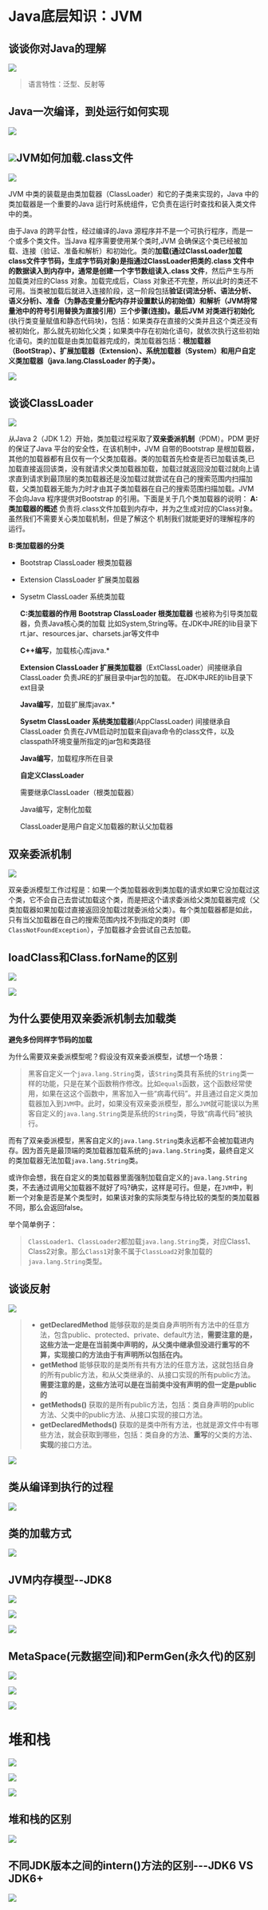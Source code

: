 

# Java底层知识：JVM

## 谈谈你对Java的理解

![](assert\2019-08-26_10-26-27.png)

> 语言特性：泛型、反射等

## Java一次编译，到处运行如何实现

![](assert\2019-08-26_10-26-27.png)

## ![](assert\2019-08-26_10-58-20.png)JVM如何加载.class文件

![](assert\2019-08-26_11-03-57.png)

JVM 中类的装载是由类加载器（ClassLoader）和它的子类来实现的，Java 中的类加载器是一个重要的Java 运行时系统组件，它负责在运行时查找和装入类文件中的类。

由于Java 的跨平台性，经过编译的Java 源程序并不是一个可执行程序，而是一个或多个类文件。当Java 程序需要使用某个类时,JVM 会确保这个类已经被加载、连接（验证、准备和解析）和初始化。类的**加载(通过ClassLoader加载class文件字节码，生成字节码对象)**是指通过ClassLoader把类的.class 文件中的数据读入到内存中，通常是**创建一个字节数组读入.class 文件**，然后产生与所加载类对应的Class 对象。加载完成后，Class 对象还不完整，所以此时的类还不可用。当类被加载后就进入连接阶段，这一阶段包括**验证(词法分析、语法分析、语义分析)、准备（为静态变量分配内存并设置默认的初始值）和解析（JVM将常量池中的符号引用替换为直接引用）**三个步骤(连接)。最后JVM 对类进行**初始化**(执行类变量赋值和静态代码块)，包括：如果类存在直接的父类并且这个类还没有被初始化，那么就先初始化父类；如果类中存在初始化语句，就依次执行这些初始化语句。类的加载是由类加载器完成的，类加载器包括：**根加载器（BootStrap）、扩展加载器（Extension）、系统加载器（System）和用户自定义类加载器（java.lang.ClassLoader 的子类）。**

![](assert\2019-08-26_11-08-53.png)

## 谈谈ClassLoader 

![](assert\2019-08-26_11-45-36.png)

从Java 2（JDK 1.2）开始，类加载过程采取了**双亲委派机制**（PDM）。PDM 更好的保证了Java 平台的安全性，在该机制中，JVM 自带的Bootstrap 是根加载器，其他的加载器都有且仅有一个父类加载器。类的加载首先检查是否已加载该类,已加载直接返回该类，没有就请求父类加载器加载，加载过就返回没加载过就向上请求直到请求到最顶层的类加载器还是没加载过就尝试在自己的搜索范围内扫描加载，父类加载器无能为力时才由其子类加载器在自己的搜索范围扫描加载。JVM 不会向Java 程序提供对Bootstrap 的引用。下面是关于几个类加载器的说明：
  **A:类加载器的概述**
  	负责将.class文件加载到内存中，并为之生成对应的Class对象。虽然我们不需要关心类加载机制，但是了解这个	机制我们就能更好的理解程序的运行。

  **B:类加载器的分类**

- Bootstrap ClassLoader 根类加载器

- Extension ClassLoader 扩展类加载器

- Sysetm ClassLoader 系统类加载

  **C:类加载器的作用**
   **Bootstrap ClassLoader 根类加载器**
    也被称为引导类加载器，负责Java核心类的加载
    比如System,String等。在JDK中JRE的lib目录下rt.jar、resources.jar、charsets.jar等文件中
  
    **C++编写**，加载核心库java.*
  
    **Extension ClassLoader 扩展类加载器**（ExtClassLoader）间接继承自ClassLoader
    负责JRE的扩展目录中jar包的加载。
    在JDK中JRE的lib目录下ext目录
  
    **Java编写**，加载扩展库javax.*
  
    **Sysetm ClassLoader 系统类加载器**(AppClassLoader) 间接继承自ClassLoader
    负责在JVM启动时加载来自java命令的class文件，以及classpath环境变量所指定的jar包和类路径
  
    **Java编写**，加载程序所在目录
  
    **自定义ClassLoader** 
  
    需要继承ClassLoader（根类加载器）
  
    Java编写，定制化加载
  
   ClassLoader是用户自定义加载器的默认父加载器
  
## 双亲委派机制

![](assert\2019-08-26_15-54-14.png)

双亲委派模型工作过程是：如果一个类加载器收到类加载的请求如果它没加载过这个类，它不会自己去尝试加载这个类，而是把这个请求委派给父类加载器完成（父类加载器如果加载过直接返回没加载过就委派给父类）。每个类加载器都是如此，只有当父加载器在自己的搜索范围内找不到指定的类时（即`ClassNotFoundException`），子加载器才会尝试自己去加载。

## loadClass和Class.forName的区别

![](assert\2019-08-26_17-30-36.png)

![](assert\2019-08-26_17-35-08.png)

## 为什么要使用双亲委派机制去加载类

**避免多份同样字节码的加载**

为什么需要双亲委派模型呢？假设没有双亲委派模型，试想一个场景：

> 黑客自定义一个`java.lang.String`类，该`String`类具有系统的`String`类一样的功能，只是在某个函数稍作修改。比如`equals`函数，这个函数经常使用，如果在这这个函数中，黑客加入一些“病毒代码”。并且通过自定义类加载器加入到`JVM`中。此时，如果没有双亲委派模型，那么`JVM`就可能误以为黑客自定义的`java.lang.String`类是系统的`String`类，导致“病毒代码”被执行。

而有了双亲委派模型，黑客自定义的`java.lang.String`类永远都不会被加载进内存。因为首先是最顶端的类加载器加载系统的`java.lang.String`类，最终自定义的类加载器无法加载`java.lang.String`类。

或许你会想，我在自定义的类加载器里面强制加载自定义的`java.lang.String`类，不去通过调用父加载器不就好了吗?确实，这样是可行。但是，在`JVM`中，判断一个对象是否是某个类型时，如果该对象的实际类型与待比较的类型的类加载器不同，那么会返回false。

举个简单例子：

> `ClassLoader1`、`ClassLoader2`都加载`java.lang.String`类，对应Class1、Class2对象。那么`Class1`对象不属于`ClassLoad2`对象加载的`java.lang.String`类型。


## 谈谈反射

![](assert\2019-08-26_11-17-36.png)

> - **getDeclaredMethod**   能够获取的是类自身声明所有方法中的任意方法，包含public、protected、private、default方法，**需要注意的是，这些方法一定是在当前类中声明的，从父类中继承但没进行重写的不算，实现接口的方法由于有声明所以包括在内。**
>- **getMethod**   能够获取的是类所有共有方法的任意方法，这就包括自身的所有public方法，和从父类继承的、从接口实现的所有public方法。**需要注意的是，这些方法可以是在当前类中没有声明的但一定是public的**
> - **getMethods()**   获取的是所有public方法，包括：类自身声明的public方法、父类中的public方法、从接口实现的接口方法。
>-  **getDeclaredMethods()**  获取的是类中所有方法，也就是源文件中有哪些方法，就会获取到哪些，包括：类自身的方法、**重写**的父类的方法、**实现**的接口方法。
> 

![](assert\2019-08-26_11-42-41.png)

## 类从编译到执行的过程

![](assert\2019-08-26_11-44-08.png)

## 类的加载方式

![](assert\2019-08-26_16-36-02.png)

## JVM内存模型--JDK8

![](assert\2019-08-26_17-45-16.png)

 ![](assert\2019-08-26_21-29-38.png)

![](assert\2019-08-26_21-30-59.png)

## MetaSpace(元数据空间)和PermGen(永久代)的区别

![](assert\2019-08-26_21-48-21.png)

![](assert\2019-08-26_21-47-35.png)

![](assert\2019-08-26_22-22-08.png)

# 堆和栈

![](assert\2019-08-26_22-25-01.png)

![](assert\2019-08-26_22-27-23.png)

![](assert\2019-08-26_22-29-58.png)

## 堆和栈的区别

![](assert\2019-08-26_22-32-51.png)

## 不同JDK版本之间的intern()方法的区别---JDK6 VS JDK6+

![](assert\2019-08-26_22-38-36.png)

